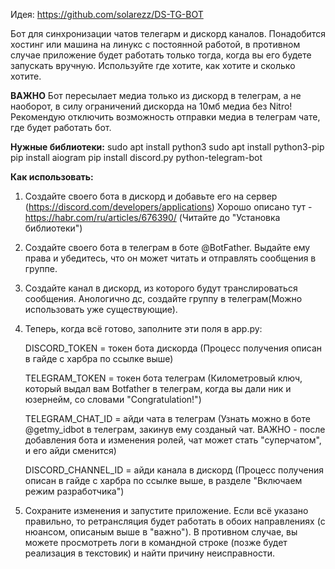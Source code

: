 Идея: https://github.com/solarezz/DS-TG-BOT

Бот для синхронизации чатов телегарм и дискорд каналов. Понадобится хостинг или машина на линукс с постоянной работой, в противном случае приложение 
будет работать только тогда, когда вы его будете запускать вручную. Используйте где хотите, как хотите и сколько хотите.

**ВАЖНО**
Бот пересылает медиа только из дискорд в телеграм, а не наоборот, в силу ограничений дискорда на 10мб медиа без Nitro!
Рекомендую отключить возможность отправки медиа в телеграм чате, где будет работать бот. 

**Нужные библиотеки:**
sudo apt install python3
sudo apt install python3-pip
pip install aiogram
pip install discord.py python-telegram-bot

**Как использовать:**

1. Создайте своего бота в дискорд и добавьте его на сервер (https://discord.com/developers/applications)
   Хорошо описано тут - https://habr.com/ru/articles/676390/ (Читайте до "Установка библиотеки")
   
2. Создайте своего бота в телеграм в боте @BotFather. Выдайте ему права и убедитесь, что он может читать и отправлять сообщения в группе.
   
3. Создайте канал в дискорд, из которого будут транслироваться сообщения. Анологично дс, создайте группу в телеграм(Можно использовать уже существующие).

4. Теперь, когда всё готово, заполните эти поля в app.py:

   DISCORD_TOKEN = токен бота дискорда (Процесс получения описан в гайде с харбра по ссылке выше)
   
   TELEGRAM_TOKEN = токен бота телеграм (Километровый ключ, который выдал вам Botfather в телеграм, когда вы дали ник и юзернейм, со словами "Congratulation!")
   
   TELEGRAM_CHAT_ID = айди чата в телеграм (Узнать можно в боте @getmy_idbot в телеграм, закинув ему созданый чат. ВАЖНО - после добавления
   бота и изменения ролей, чат может стать "суперчатом", и его айди сменится)
   
   DISCORD_CHANNEL_ID = айди канала в дискорд (Процесс получения описан в гайде с харбра по ссылке выше, в разделе "Включаем режим разработчика")

6. Сохраните изменения и запустите приложение. Если всё указано правильно, то ретрансляция будет работать в обоих направлениях
   (с нюансом, описаным выше в "важно"). В противном случае, вы можете просмотреть логи в командной строке (позже будет реализация в текстовик)
   и найти причину неисправности.
